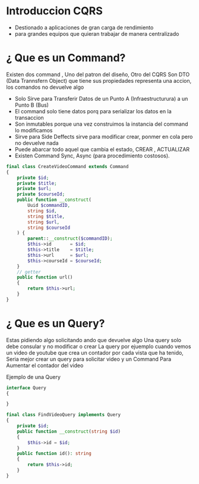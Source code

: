 # Introduccion CQRS
- Destionado a aplicaciones de gran carga de rendimiento
- para grandes equipos que quieran trabajar de manera centralizado

# ¿ Que es un Command?
Existen dos command , Uno del patron del diseño, Otro del CQRS
Son DTO (Data Trannsfern Object) que tiene sus propiedades representa una accion, los comandos no devuelve algo
- Solo Sirve para Transferir Datos de un Punto A  (Infraestructurura) a un Punto B (Bus)
- El command solo tiene datos porq para serializar los datos en la transaccion
- Son inmutables porque una vez construimos la instancia del command lo modificamos
- Sirve para Side Deffects sirve para modificar crear, ponmer en cola pero no devuelve nada
- Puede abarcar todo aquel que cambia el estado, CREAR , ACTUALIZAR
- Existen Command Sync, Async (para procedimiento costosos).

```php
final class CreateVideoCommand extends Command
{
    private $id;
    private $title;
    private $url;
    private $courseId;
    public function __construct(
        Uuid $commandID,
        string $id,
        string $title,
        string $url,
        string $courseId
    ) {
        parent::__construct($commandID);
        $this->id       = $id;
        $this->title    = $title;
        $this->url      = $url;
        $this->courseId = $courseId;
    }
    // getter
    public function url()
    {
        return $this->url;
    }
}
```
# ¿ Que es un Query?
Estas pidiendo algo solicitando ando que devuelve algo
Una query solo debe consular y no modificar o crear
La query por ejuemplo cuando vemos un video de youtube que crea un contador por cada vista que ha tenido,
Seria mejor crear un query para solicitar video y un Command Para Aumentar el contador del video


Ejemplo de una Query
```php
interface Query
{

}

final class FindVideoQuery implements Query 
{
    private $id;
    public function __construct(string $id)
    {
        $this->id = $id;
    }
    public function id(): string
    {
        return $this->id;
    }
}
```